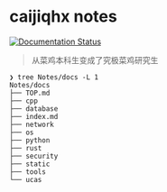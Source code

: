# caijiqhx notes

[![Documentation Status](https://readthedocs.org/projects/caijiqhx-notes/badge/?version=latest)](https://notes.caijiqhx.top/zh_CN/latest/?badge=latest)

> 从菜鸡本科生变成了究极菜鸡研究生

```shell
❯ tree Notes/docs -L 1
Notes/docs
├── TOP.md
├── cpp
├── database
├── index.md
├── network
├── os
├── python
├── rust
├── security
├── static
├── tools
└── ucas
```
